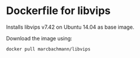 # Dockerfile for libvips

Installs libvips v7.42 on Ubuntu 14.04 as base image.

Download the image using:
```bash
docker pull marcbachmann/libvips
```